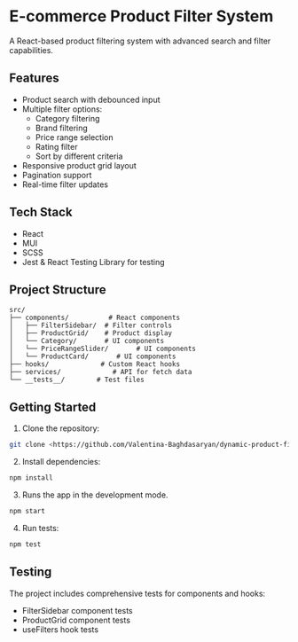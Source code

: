 # E-commerce Product Filter System

A React-based product filtering system with advanced search and filter capabilities.

## Features

- Product search with debounced
input
- Multiple filter options:
  - Category filtering
  - Brand filtering
  - Price range selection
  - Rating filter
  - Sort by different criteria
- Responsive product grid layout
- Pagination support
- Real-time filter updates

## Tech Stack

- React
- MUI
- SCSS
- Jest & React Testing Library for testing

## Project Structure

```
src/
├── components/          # React components
│   ├── FilterSidebar/  # Filter controls
│   ├── ProductGrid/    # Product display
│   └── Category/       # UI components 
│   └── PriceRangeSlider/       # UI components 
│   └── ProductCard/       # UI components 
├── hooks/             # Custom React hooks
├── services/             # API for fetch data
└── __tests__/        # Test files
```

## Getting Started

1. Clone the repository:

```bash
git clone <https://github.com/Valentina-Baghdasaryan/dynamic-product-filter.git>
```
2. Install dependencies:

```bash
npm install
```
3. Runs the app in the development mode.

```bash
npm start
```

4. Run tests:

```bash
npm test
```

## Testing

The project includes comprehensive tests for components and hooks:
- FilterSidebar component tests
- ProductGrid component tests
- useFilters hook tests



